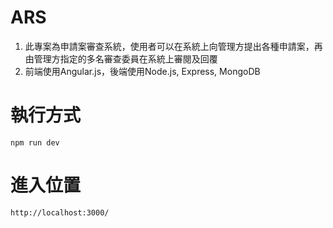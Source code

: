 # ARS
1. 此專案為申請案審查系統，使用者可以在系統上向管理方提出各種申請案，再由管理方指定的多名審查委員在系統上審閱及回覆
2. 前端使用Angular.js，後端使用Node.js, Express, MongoDB

# 執行方式
```
npm run dev
```

# 進入位置
```
http://localhost:3000/
```
